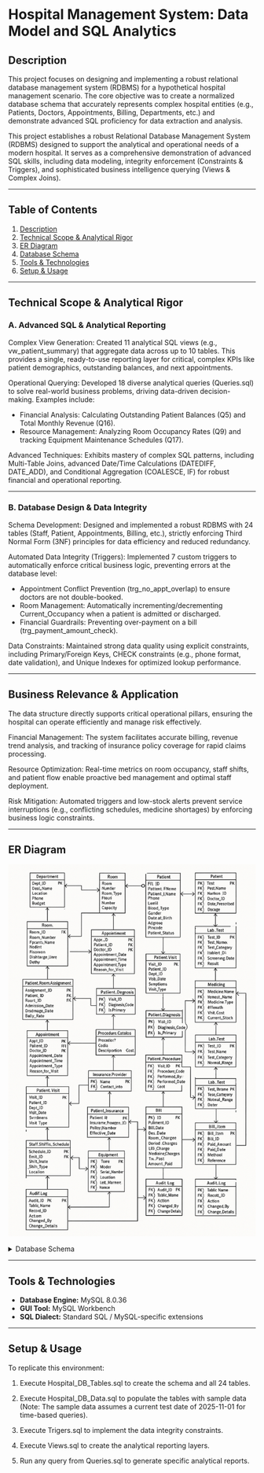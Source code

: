 # Hospital Management System: Data Model and SQL Analytics

## Description
This project focuses on designing and implementing a robust relational database management system (RDBMS) for a hypothetical hospital management scenario. The core objective was to create a normalized database schema that accurately represents complex hospital entities (e.g., Patients, Doctors, Appointments, Billing, Departments, etc.) and demonstrate advanced SQL proficiency for data extraction and analysis.

This project establishes a robust Relational Database Management System (RDBMS) designed to support the analytical and operational needs of a modern hospital. It serves as a comprehensive demonstration of advanced SQL skills, including data modeling, integrity enforcement (Constraints & Triggers), and sophisticated business intelligence querying (Views & Complex Joins).

---
## Table of Contents
1. [Description](#Description)
3. [Technical Scope & Analytical Rigor](#Technical-Scope-&-Analytical-Rigor)
4. [ER Diagram](#ER-Diagram)
5. [Database Schema](#database-schema) 
6. [Tools & Technologies](#tools--technologies)  
7. [Setup & Usage](#setup--usage)    
---


## Technical Scope & Analytical Rigor

### A. Advanced SQL & Analytical Reporting
Complex View Generation:
  Created 11 analytical SQL views (e.g., vw_patient_summary) that aggregate data across up to 10 tables. This provides a single, ready-to-use reporting layer for critical, complex KPIs like patient demographics, outstanding balances, and next appointments.

Operational Querying:
Developed 18 diverse analytical queries (Queries.sql) to solve real-world business problems, driving data-driven decision-making. Examples include:
  - Financial Analysis: Calculating Outstanding Patient Balances (Q5) and Total Monthly Revenue (Q16).
  - Resource Management: Analyzing Room Occupancy Rates (Q9) and tracking Equipment Maintenance Schedules (Q17).

Advanced Techniques:
  Exhibits mastery of complex SQL patterns, including Multi-Table Joins, advanced Date/Time Calculations (DATEDIFF, DATE_ADD), and Conditional Aggregation (COALESCE, IF) for robust financial and operational reporting.

---

### B. Database Design & Data Integrity
Schema Development:
  Designed and implemented a robust RDBMS with 24 tables (Staff, Patient, Appointments, Billing, etc.), strictly enforcing Third Normal Form (3NF) principles for data efficiency and reduced redundancy.

Automated Data Integrity (Triggers):
Implemented 7 custom triggers to automatically enforce critical business logic, preventing errors at the database level:
  - Appointment Conflict Prevention (trg_no_appt_overlap) to ensure doctors are not double-booked.
  - Room Management: Automatically incrementing/decrementing Current_Occupancy when a patient is admitted or discharged.
  - Financial Guardrails: Preventing over-payment on a bill (trg_payment_amount_check).

Data Constraints:
Maintained strong data quality using explicit constraints, including Primary/Foreign Keys, CHECK constraints (e.g., phone format, date validation), and Unique Indexes for optimized lookup performance.

---

## Business Relevance & Application

The data structure directly supports critical operational pillars, ensuring the hospital can operate efficiently and manage risk effectively.

Financial Management: The system facilitates accurate billing, revenue trend analysis, and tracking of insurance policy coverage for rapid claims processing.

Resource Optimization: Real-time metrics on room occupancy, staff shifts, and patient flow enable proactive bed management and optimal staff deployment.

Risk Mitigation: Automated triggers and low-stock alerts prevent service interruptions (e.g., conflicting schedules, medicine shortages) by enforcing business logic constraints.

---

## ER Diagram
![ER Diagram](https://github.com/SairamPimple/Hospital-Management-System-Data-Model-and-SQL-Analytics/blob/044b50d6fe759cf579844d09dbde0d45296a04c2/images/ER%20Diagram.png)

<details>

<summary> Database Schema </summary>


- **Department** (`Dept_ID` PK)  
  - Dept_Name, Dept_Head_ID → Staff.Emp_ID, Location, Phone, Budget, Status, timestamps  

- **Staff** (`Emp_ID` PK)  
  - Employee_Number, Emp_FName, Emp_LName, Date_of_Birth, Gender, Phone, Email, Address, Pin_code, Date_of_Joining, Date_of_Separation, Emp_Type, Employee_Status, Dept_ID → Department.Dept_ID, Supervisor_ID → Staff.Emp_ID, timestamps  

- **Patient** (`Patient_ID` PK)  
  - Patient_FName, Patient_LName, Phone, Email, Blood_Type, Gender, Date_of_Birth, Address, Pincode, Emergency_Contact_Name, Emergency_Contact_Phone, Admission_Date, Discharge_Date, Patient_Status, timestamps  

- **Doctor** (`Doctor_ID` PK)  
  - Emp_ID → Staff.Emp_ID, License_Number, Specialization, Years_of_Experience, Consultation_Fee, Status, timestamps  

- **Nurse** (`Nurse_ID` PK)  
  - Emp_ID → Staff.Emp_ID, License_Number, Shift_Type, Ward_Assignment, Status, timestamps  

- **Room** (`Room_ID` PK)  
  - Room_Number, Room_Type, Floor_Number, Capacity, Current_Occupancy, Daily_Rate, Status, timestamps  

- **Patient_Room_Assignment** (`Assignment_ID` PK)  
  - Patient_ID → Patient.Patient_ID, Room_ID → Room.Room_ID, Admission_Date, Discharge_Date, Daily_Rate  

- **Appointment** (`Appt_ID` PK)  
  - Patient_ID → Patient.Patient_ID, Doctor_ID → Doctor.Doctor_ID, Appointment_Date, Appointment_Time, Duration, Appointment_Type, Status, Reason_for_Visit, Consultation_Fee, Scheduled_By → Staff.Emp_ID, timestamps  

- **Medicine** (`Medicine_ID` PK)  
  - Medicine_Name, Generic_Name, Medicine_Type, Strength, Unit_Cost, Current_Stock, Minimum_Stock_Level, Expiry_Date, Status, timestamps  

- **Prescription** (`Prescription_ID` PK)  
  - Patient_ID → Patient.Patient_ID, Doctor_ID → Doctor.Doctor_ID, Medicine_ID → Medicine.Medicine_ID, Prescription_Date, Dosage, Frequency, Duration_Days, Quantity_Prescribed, Quantity_Dispensed, Total_Cost, Status, timestamps  

- **Lab_Test** (`Test_ID` PK)  
  - Test_Name, Test_Cost, Test_Category, Normal_Range, Status  

- **Lab_Screening** (`Lab_ID` PK)  
  - Patient_ID → Patient.Patient_ID, Doctor_ID → Doctor.Doctor_ID, Test_ID → Lab_Test.Test_ID, Technician_ID → Staff.Emp_ID, Order_Date, Test_Date, Result_Date, Test_Result, Status, Test_Cost  

- **Bill** (`Bill_ID` PK)  
  - Patient_ID → Patient.Patient_ID, Bill_Date, Due_Date, Room_Charges, Doctor_Charges, Lab_Charges, Medicine_Charges, Other_Charges, Tax_Rate, Insurance_Coverage, Amount_Paid, Status, Created_By → Staff.Emp_ID, timestamps  

- **Bill_Item** (`Bill_Item_ID` PK)  
  - Bill_ID → Bill.Bill_ID, Item_Type, Item_ID, Quantity, Unit_Cost  

- **Payment** (`Payment_ID` PK)  
  - Bill_ID → Bill.Bill_ID, Paid_Amount, Paid_Date, Method, Reference  

- **Patient_Visit** (`Visit_ID` PK)  
  - Patient_ID → Patient.Patient_ID, Dept_ID → Department.Dept_ID, Visit_Date, Symptoms, Visit_Type  

- **Diagnosis** (`Diagnosis_Code` PK)  
  - Description, Category  

- **Patient_Diagnosis** (`PD_ID` PK)  
  - Visit_ID → Patient_Visit.Visit_ID, Diagnosis_Code → Diagnosis.Diagnosis_Code, Is_Primary  

- **Procedure_Catalog** (`Procedure_Code` PK)  
  - Description, Category, Cost  

- **Patient_Procedure** (`PP_ID` PK)  
  - Visit_ID → Patient_Visit.Visit_ID, Procedure_Code → Procedure_Catalog.Procedure_Code, Performed_By → Staff.Emp_ID, Performed_Date, Cost  

- **Insurance_Provider** (`Provider_ID` PK)  
  - Name, Contact_Info, Policy_Format  

- **Patient_Insurance** (`PI_ID` PK)  
  - Patient_ID → Patient.Patient_ID, Provider_ID → Insurance_Provider.Provider_ID, Policy_Number, Coverage_Details, Effective_Date, Expiry_Date  

- **Staff_Shift_Schedule** (`Schedule_ID` PK)  
  - Emp_ID → Staff.Emp_ID, Shift_Date, Shift_Type, Location  

- **Equipment** (`Equipment_ID` PK)  
  - Name, Model, Serial_Number, Location, Last_Maintenance, Next_Maintenance, Status  

- **Audit_Log** (`Audit_ID` PK)  
  - Table_Name, Record_ID, Action, Changed_By → Staff.Emp_ID, Change_Details, timestamps
  

</details>

---

## Tools & Technologies
- **Database Engine:** MySQL 8.0.36  
- **GUI Tool:** MySQL Workbench  
- **SQL Dialect:** Standard SQL / MySQL-specific extensions  

---

## Setup & Usage
To replicate this environment:

1. Execute Hospital_DB_Tables.sql to create the schema and all 24 tables.

2. Execute Hospital_DB_Data.sql to populate the tables with sample data (Note: The sample data assumes a current test date of 2025-11-01 for time-based queries).

3. Execute Trigers.sql to implement the data integrity constraints.

4. Execute Views.sql to create the analytical reporting layers.

5. Run any query from Queries.sql to generate specific analytical reports.


